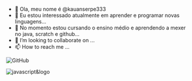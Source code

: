 - 👋 Ola, meu nome é @kauanserpe333
- 👀 Eu estou interessado atualmente em aprender e programar novas linguagens...
- 🌱 No momento estou cursando o ensino médio e aprendendo a mexer no java, scratch e github...
- 💞️ I’m looking to collaborate on ...
- 📫 How to reach me ...


![GitHub](https://img.shields.io/badge/GitHub-100000?style=for-the-badge&logo=github&logoColor=white)




![javascript&logo](https://img.shields.io/badge/JavaScript-F7DF1E?style=for-the-badge&logo=javascript&logoColor=black)
